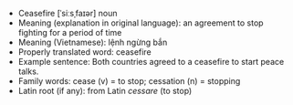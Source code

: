 - Ceasefire	[ˈsiːsˌfaɪər]	noun
- Meaning (explanation in original language): an agreement to stop fighting for a period of time
- Meaning (Vietnamese): lệnh ngừng bắn
- Properly translated word: ceasefire
- Example sentence: Both countries agreed to a ceasefire to start peace talks.
- Family words: cease (v) = to stop; cessation (n) = stopping
- Latin root (if any): from Latin *cessare* (to stop)